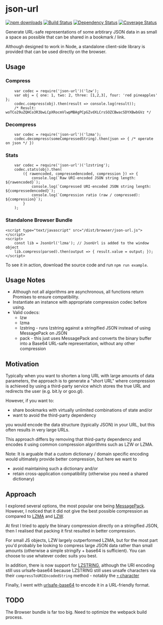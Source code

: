 # json-url

[![npm downloads][downloads-image]][downloads-url] [![Build Status][travis-image]][travis-url] [![Dependency Status][daviddm-image]][daviddm-url] [![Coverage Status][coverage-image]][coverage-url]

Generate URL-safe representations of some arbtirary JSON data in as small a space as possible that can be shared in a bookmark / link.

Although designed to work in Node, a standalone client-side library is provided that can be used directly on the browser.

## Usage

### Compress

```
	var codec = require('json-url')('lzw');
	var obj = { one: 1, two: 2, three: [1,2,3], four: 'red pineapples' };
	codec.compress(obj).then(result => console.log(result));
	/* Result: woTCo29uZQHCo3R3bwLCpXRocmVlwpMBAgPCpGZvdXLCrsSOZCBwacSDYXBwbGVz */
```

### Decompress

```
	var codec = require('json-url')('lzma');
	codec.decompress(someCompressedString).then(json => { /* operate on json */ })
```

### Stats

```
	var codec = require('json-url')('lzstring');
	codec.stats(obj).then(
		({ rawencoded, compressedencoded, compression }) => {
			console.log(`Raw URI-encoded JSON string length: ${rawencoded}`);
			console.log(`Compressed URI-encoded JSON string length: ${compressedencoded}`);
			console.log(`Compression ratio (raw / compressed): ${compression}`);
		}
	);
```

### Standalone Browser Bundle

```
<script type="text/javascript" src="/dist/browser/json-url.js"></script>
<script>
	const lib = JsonUrl('lzma'); // JsonUrl is added to the window object
	lib.compress(parsed).then(output => { result.value = output; });
</script>
```

To see it in action, download the source code and run `npm run example`.

## Usage Notes

* Although not all algorithms are asynchronous, all functions return Promises to ensure compatibility.
* Instantiate an instance with appropriate compression codec before using.
* Valid codecs:
	* lzw
	* lzma
	* lzstring - runs lzstring against a stringified JSON instead of using MessagePack on JSON
	* pack - this just uses MessagePack and converts the binary buffer into a Base64 URL-safe representation, without any other compression

## Motivation

Typically when you want to shorten a long URL with large amounts of data parameters, the approach is to generate a "short URL" where compression is achieved by using a third-party service which stores the true URL and redirects the user (e.g. bit.ly or goo.gl).

However, if you want to:

* share bookmarks with virtually unlimited combinations of state and/or
* want to avoid the third-party dependency

you would encode the data structure (typically JSON) in your URL, but this often results in very large URLs.

This approach differs by removing that third-party dependency and encodes it using common compression algorithms such as LZW or LZMA.

Note: It is arguable that a custom dictionary / domain specific encoding would ultimately provide better compression, but here we want to
* avoid maintaining such a dictionary and/or
* retain cross-application compatibility (otherwise you need a shared dictionary)

## Approach

I explored several options, the most popular one being [MessagePack][1]. However, I noticed that it did not give the best possible compression as compared to [LZMA][2] and [LZW][3].

At first I tried to apply the binary compression directly on a stringified JSON, then I realised that packing it first resulted in better compression.

For small JS objects, LZW largely outperformed LZMA, but for the most part you'd probably be looking to compress large JSON data rather than small amounts (otherwise a simple stringify + base64 is sufficient). You can choose to use whatever codec suits you best.

In addition, there is now support for [LZSTRING][5], although the URI encoding still uss urlsafe-base64 because LZSTRING still uses unsafe characters via their `compressToURIEncodedString` method - notably the [`+` character][6]

Finally, I went with [urlsafe-base64][4] to encode it in a URL-friendly format.

## TODO

The Browser bundle is far too big. Need to optimize the webpack build process.

[1]: http://msgpack.org/index.html
[2]: https://www.npmjs.com/package/lzma
[3]: https://www.npmjs.com/package/node-lzw
[4]: https://www.npmjs.com/package/urlsafe-base64
[5]: http://pieroxy.net/blog/pages/lz-string/index.html
[6]: https://github.com/pieroxy/lz-string/blob/master/libs/lz-string.js#L15

[downloads-image]: https://img.shields.io/npm/dm/json-url.svg?style=flat-square
[downloads-url]: https://www.npmjs.com/package/json-url
[travis-image]: https://travis-ci.org/masotime/json-url.svg?bxeranch=master
[travis-url]: https://travis-ci.org/masotime/json-url
[daviddm-image]: https://david-dm.org/masotime/json-url.svg?theme=shields.io
[daviddm-url]: https://david-dm.org/masotime/json-url
[coverage-image]: https://coveralls.io/repos/github/masotime/json-url/badge.svg?branch=master
[coverage-url]: https://coveralls.io/github/masotime/json-url?branch=master